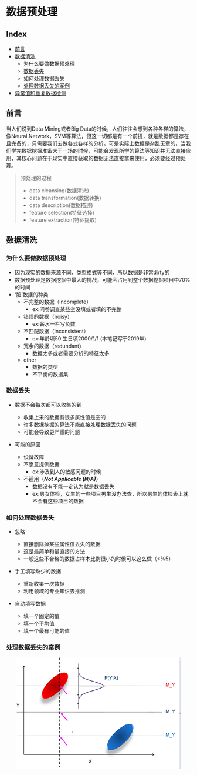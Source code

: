 数据预处理
===

Index
---
<!-- TOC -->
- [前言](#前言)
- [数据清洗](#数据清洗)   
   - [为什么要做数据预处理](#为什么要做数据预处理)
   - [数据丢失](#数据丢失)
   - [如何处理数据丢失](#如何处理数据丢失)
   - [处理数据丢失的案例](处理数据丢失的案例)
- [异常值和重复数据检测](#异常值和重复数据检测)
<!-- /TOC-->

## 前言
当人们说到Data Mining或者Big Data的时候，人们往往会想到各种各样的算法，像Neural Network，SVM等算法，但这一切都是有一个前提，就是数据都是存在且完备的，只需要我们去做各式各样的分析。可是实际上数据是杂乱无章的，当我们学完数据挖掘准备大干一场的时候，可能会发现所学的算法等知识并无法直接应用，其核心问题在于现实中直接获取的数据无法直接拿来使用，必须要经过预处理。

>预处理的过程
>- data cleansing(数据清洗)
>- data transformation(数据转换)
>- data description(数据描述)
>- feature selection(特征选择)
>- feature extraction(特征提取)

## 数据清洗
### 为什么要做数据预处理
   - 因为现实的数据来源不同，类型格式等不同，所以数据是非常dirty的
   - 数据预处理是数据挖掘中最大的挑战，可能会占用到整个数据挖掘项目中70%的时间
   - ‘脏’数据的种类
      - 不完整的数据（incomplete）
         - ex:问卷调查某些空没填或者填的不完整
      - 错误的数据（noisy）
         - ex:薪水一栏写负数
      - 不匹配数据（inconsistent）
         - ex:年龄填50  生日填2000/1/1  (本笔记写于2019年)
      - 冗余的数据（redundant）
         - 数据太多或者需要分析的特征太多
      - other
         - 数据的类型
         - 不平衡的数据集

### 数据丢失
   - 数据不会每次都可以收集的到
      - 收集上来的数据有很多属性值是空的
      - 许多数据挖掘的算法不能直接处理数据丢失的问题
      - 可能会导致更严重的问题
      
   - 可能的原因
      - 设备故障
      - 不愿意提供数据
         - ex:涉及到人的敏感问题的时候
      - 不适用（***Not Applicable (N/A)***）
         - 数据没有不能一定认为就是数据丢失
         - ex:男女体检，女生的一些项目男生没办法查，所以男生的体检表上就不会有这些项目的数据
          
### 如何处理数据丢失
   - 忽略
      - 直接删除掉某些属性值丢失的数据
      - 这是最简单和最直接的方法
      - 一般这些不合格的数据占样本比例很小的时侯可以这么做（<%5）
      
   - 手工填写缺少的数据
      - 重新收集一次数据
      - 利用领域的专业知识去推测
      
   - 自动填写数据
      - 填一个固定的值
      - 填一个平均值
      - 填一个最有可能的值
      
### 处理数据丢失的案例
  <div align="center"><img src="../_assets/QQ截图20190521174516.png" height="" /></div>


